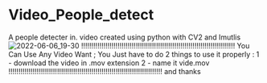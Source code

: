 # Video_People_detect
A people detecter in. video created using python with CV2 and Imutlis 
![2022-06-06_19-30](https://user-images.githubusercontent.com/96800858/172223582-954f43f7-e472-443b-9b2a-d21420e251ae.png)
!!!!!!!!!!!!!!!!!!!!!!!!!!!!!!!!!!!!!!!!!!!!!!!!!!!!!!!!!!!!!!!!!!!!!!!!!!!!
You Can Use Any Video Want ; You Just have to do 2 things to use it properly : 
1 - download the video in .mov extension
2 - name it vide.mov
!!!!!!!!!!!!!!!!!!!!!!!!!!!!!!!!!!!!!!!!!!!!!!!!!!!!!!!!!!!!!!!!!!!!!!!!!!!!
and thanks
